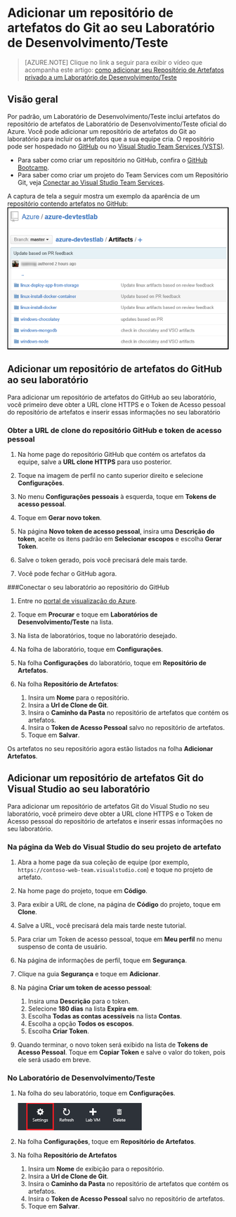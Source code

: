<properties
	pageTitle="Adicionar um repositório de artefatos do Git ao seu Laboratório Desenvolvimento/Teste | Microsoft Azure"
	description="Adicione um repositório Git do GitHub ou do Visual Studio Team Services para seus artefatos personalizados para o laboratório"
	services="devtest-lab,virtual-machines,visual-studio-online"
	documentationCenter="na"
	authors="tomarcher"
	manager="douge"
	editor=""/>

<tags
	ms.service="devtest-lab"
	ms.workload="na"
	ms.tgt_pltfrm="na"
	ms.devlang="na"
	ms.topic="article"
	ms.date="02/21/2016"
	ms.author="tarcher"/>

# Adicionar um repositório de artefatos do Git ao seu Laboratório de Desenvolvimento/Teste

> [AZURE.NOTE] Clique no link a seguir para exibir o vídeo que acompanha este artigo: [como adicionar seu Repositório de Artefatos privado a um Laboratório de Desenvolvimento/Teste](/documentation/videos/how-to-add-your-private-artifacts-repository-in-a-devtest-lab)

## Visão geral

Por padrão, um Laboratório de Desenvolvimento/Teste inclui artefatos do repositório de artefatos de Laboratório de Desenvolvimento/Teste oficial do Azure. Você pode adicionar um repositório de artefatos do Git ao laboratório para incluir os artefatos que a sua equipe cria. O repositório pode ser hospedado no [GitHub](https://github.com) ou no [Visual Studio Team Services (VSTS)](https://visualstudio.com).

- Para saber como criar um repositório no GitHub, confira o [GitHub Bootcamp](https://help.github.com/categories/bootcamp/).
- Para saber como criar um projeto do Team Services com um Repositório Git, veja [Conectar ao Visual Studio Team Services](https://www.visualstudio.com/get-started/setup/connect-to-visual-studio-online).

A captura de tela a seguir mostra um exemplo da aparência de um repositório contendo artefatos no GitHub: ![Repositório de artefatos de exemplo no GitHub](./media/devtest-lab-add-artifact-repo/devtestlab-github-artifact-repo-home.png)

## Adicionar um repositório de artefatos do GitHub ao seu laboratório

Para adicionar um repositório de artefatos do GitHub ao seu laboratório, você primeiro deve obter a URL clone HTTPS e o Token de Acesso pessoal do repositório de artefatos e inserir essas informações no seu laboratório

### Obter a URL de clone do repositório GitHub e token de acesso pessoal

1. Na home page do repositório GitHub que contém os artefatos da equipe, salve a **URL clone HTTPS** para uso posterior.

1. Toque na imagem de perfil no canto superior direito e selecione **Configurações**.

1. No menu **Configurações pessoais** à esquerda, toque em **Tokens de acesso pessoal**.

1. Toque em **Gerar novo token**.

1. Na página **Novo token de acesso pessoal**, insira uma **Descrição do token**, aceite os itens padrão em **Selecionar escopos** e escolha **Gerar Token**.

1. Salve o token gerado, pois você precisará dele mais tarde.

1. Você pode fechar o GitHub agora.

###Conectar o seu laboratório ao repositório do GitHub

1. Entre no [portal de visualização do Azure](https://portal.azure.com).

1. Toque em **Procurar** e toque em **Laboratórios de Desenvolvimento/Teste** na lista.

1. Na lista de laboratórios, toque no laboratório desejado.

1. Na folha de laboratório, toque em **Configurações**.

1. Na folha **Configurações** do laboratório, toque em **Repositório de Artefatos**.

1. Na folha **Repositório de Artefatos**:

    1. Insira um **Nome** para o repositório.
    1. Insira a **Url de Clone de Git**.
    2. Insira o **Caminho da Pasta** no repositório de artefatos que contém os artefatos.
    3. Insira o **Token de Acesso Pessoal** salvo no repositório de artefatos.
    4. Toque em **Salvar**.

Os artefatos no seu repositório agora estão listados na folha **Adicionar Artefatos**.

## Adicionar um repositório de artefatos Git do Visual Studio ao seu laboratório

Para adicionar um repositório de artefatos Git do Visual Studio no seu laboratório, você primeiro deve obter a URL clone HTTPS e o Token de Acesso pessoal do repositório de artefatos e inserir essas informações no seu laboratório.

### Na página da Web do Visual Studio do seu projeto de artefato

1. Abra a home page da sua coleção de equipe (por exemplo, `https://contoso-web-team.visualstudio.com`) e toque no projeto de artefato.

2. Na home page do projeto, toque em **Código**.

1. Para exibir a URL de clone, na página de **Código** do projeto, toque em **Clone**.

1. Salve a URL, você precisará dela mais tarde neste tutorial.

1. Para criar um Token de acesso pessoal, toque em **Meu perfil** no menu suspenso de conta de usuário.

1. Na página de informações de perfil, toque em **Segurança**.

1. Clique na guia **Segurança** e toque em **Adicionar**.

1. Na página **Criar um token de acesso pessoal**:

    1. Insira uma **Descrição** para o token.
    2. Selecione **180 dias** na lista **Expira em**.
    3. Escolha **Todas as contas acessíveis** na lista **Contas**.
    4. Escolha a opção **Todos os escopos**.
    5. Escolha **Criar Token**.

1. Quando terminar, o novo token será exibido na lista de **Tokens de Acesso Pessoal**. Toque em **Copiar Token** e salve o valor do token, pois ele será usado em breve.

### No Laboratório de Desenvolvimento/Teste

1. Na folha do seu laboratório, toque em **Configurações**.

    ![Escolha Configurações](./media/devtest-lab-add-artifact-repo/devtestlab-add-artifacts-repo-open-dtl-settings.png)

1. Na folha **Configurações**, toque em **Repositório de Artefatos**.

1. Na folha **Repositório de Artefatos**

    1. Insira um **Nome** de exibição para o repositório.
    1. Insira a **Url de Clone de Git**.
    2. Insira o **Caminho da Pasta** no repositório de artefatos que contém os artefatos.
    3. Insira o **Token de Acesso Pessoal** salvo no repositório de artefatos.
    4. Toque em **Salvar**.

<!---HONumber=AcomDC_0224_2016-->